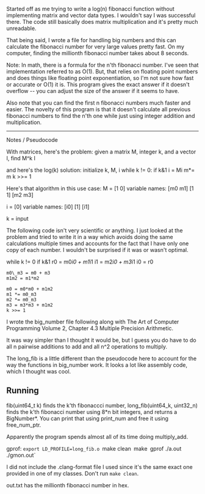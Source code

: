 Started off as me trying to write a log(n) fibonacci function without implementing
matrix and vector data types. I wouldn't say I was successful there. The code
still basically does matrix multiplication and it's pretty much unreadable.

That being said, I wrote a file for handling big numbers and this can calculate
the fibonacci number for very large values pretty fast. On my computer, finding
the millionth fibonacci number takes about 8 seconds.

Note: In math, there is a formula for the n'th fibonacci number. I've seen that
implementation referred to as O(1). But, that relies on floating point numbers and
does things like floating point exponentiation, so I'm not sure how fast or
accurate or O(1) it is. This program gives the exact answer if it doesn't
overflow -- you can adjust the size of the answer if it seems to have.

Also note that you can find the first n fibonacci numbers much faster and easier.
The novelty of this program is that it doesn't calculate all previous fibonacci
numbers to find the n'th one while just using integer addition and multiplication.

-----------------
Notes / Pseudocode

With matrices, here's the problem:
given a matrix M, integer k, and a vector I, find M^k I

and here's the log(k) solution:
initialize k, M, i
while k != 0:
    if k&1
        i = Mi
    m*= m
    k >>= 1

Here's that algorithm in this use case:
M = \[1 0\] variable names: [m0 m1]
    \[1 1\]                 [m2 m3]

i = \[0\] variable names: [i0]
    \[1\]                 [i1]

k = input

The following code isn't very scientific or anything. I just looked at the problem
and tried to write it in a way which avoids doing the same calculations multiple
times and accounts for the fact that I have only one copy of each number. I
wouldn't be surprised if it was or wasn't optimal.


while k != 0
    if k&1
        r0 = m0*i0 + m1*i1
        i1 = m2*i0 + m3*i1
        i0 = r0

    m0\_m3 = m0 + m3
    m1m2 = m1*m2

    m0 = m0*m0 + m1m2
    m1 *= m0_m3
    m2 *= m0_m3
    m3 = m3*m3 + m1m2
    k >>= 1


I wrote the big\_number file following along with The Art of Computer Programming
Volume 2, Chapter 4.3 Multiple Precision Arithmetic.

It was way simpler than I thought it would be, but I guess you do have to do all n
pairwise additions to add and all n^2 operations to multiply.

The long\_fib is a little different than the pseudocode here to account for the
way the functions in big\_number work. It looks a lot like assembly code, which I
thought was cool.

Running
-------
fib(uint64\_t k) finds the k'th fibonaccci number, long\_fib(uint64\_k, uint32\_n)
finds the k'th fibonacci number using 8\*n bit integers, and returns a BigNumber\*.
You can print that using print\_num and free it using free\_num\_ptr.

Apparently the program spends almost all of its time doing multiply\_add.

gprof:
`export LD_PROFILE=long_fib.o
`make clean`
`make`
`gprof ./a.out ./gmon.out`

I did not include the .clang-format file I used since it's the same exact one
provided in one of my classes. Don't run `make clean`.

out.txt has the millionth fibonacci number in hex.
